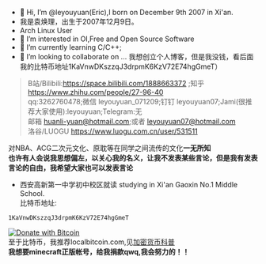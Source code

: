 - 👋 Hi, I’m @leyouyuan(Eric),I born on December 9th 2007 in Xi'an.
- 我是袁焕理，出生于2007年12月9日。
- Arch Linux User
- 👀 I’m interested in OI,Free and Open Source Software
- 🌱 I’m currently learning C/C++;
- 💞️ I’m looking to collaborate on ...
我想创立个人博客，但是我没钱，看后面我的比特币地址1KaVnwDKszzqJ3drpmK6KzV72E74hgGmeT）
> B站/Bilibili:https://space.bilibili.com/1888663372 ;知乎 https://www.zhihu.com/people/27-96-40   
> qq:3262760478;微信 leyouyuan_071209;钉钉 leyouyuan07;Jami(很推荐大家使用):leyouyuan;Telegram:无    
> 邮箱 huanli-yuan@hotmail.com;或者 leyouyuan07@hotmail.com    
> 洛谷/LUOGU https://www.luogu.com.cn/user/531511    

对NBA、ACG二次元文化、原耽等在同学之间流传的文化**一无所知**   
**也许有人会说我思想偏左，以关心我的名义，让我不发表某些言论，但是我有发表言论的自由，我希望大家也可以发表言论**   

- 西安高新第一中学初中校区就读   studying in Xi'an Gaoxin No.1 Middle School.    
比特币地址:
```
1KaVnwDKszzqJ3drpmK6KzV72E74hgGmeT    
```
[![Donate with Bitcoin](https://en.cryptobadges.io/badge/big/1KaVnwDKszzqJ3drpmK6KzV72E74hgGmeT?showBalance=true)](https://en.cryptobadges.io/donate/1KaVnwDKszzqJ3drpmK6KzV72E74hgGmeT)   
至于比特币，我推荐localbitcoin.com,见[加密货币科普](github.com/leyouyuan/btckepu)    
**我想要minecraft正版帐号，给我捐款qwq,我会努力的！！**     
<!---
leyouyuan/leyouyuan is a ✨ special ✨ repository because its `README.md` (this file) appears on your GitHub profile.
You can click the Preview link to take a look at your changes.
--->

<!---
leyouyuan/leyouyuan is a ✨ special ✨ repository because its `README.md` (this file) appears on your GitHub profile.
You can click the Preview link to take a look at your changes.
--->
